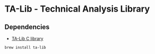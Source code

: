 # TA-Lib - Technical Analysis Library

## Dependencies

- [TA-Lib C library ](https://github.com/ta-lib/ta-lib-python?tab=readme-ov-file#dependencies)

```bash
brew install ta-lib
```